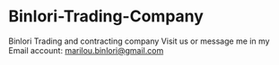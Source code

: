 # Binlori-Trading-Company
Binlori Trading and contracting company Visit us or message me in my Email account: marilou.binlori@gmail.com
